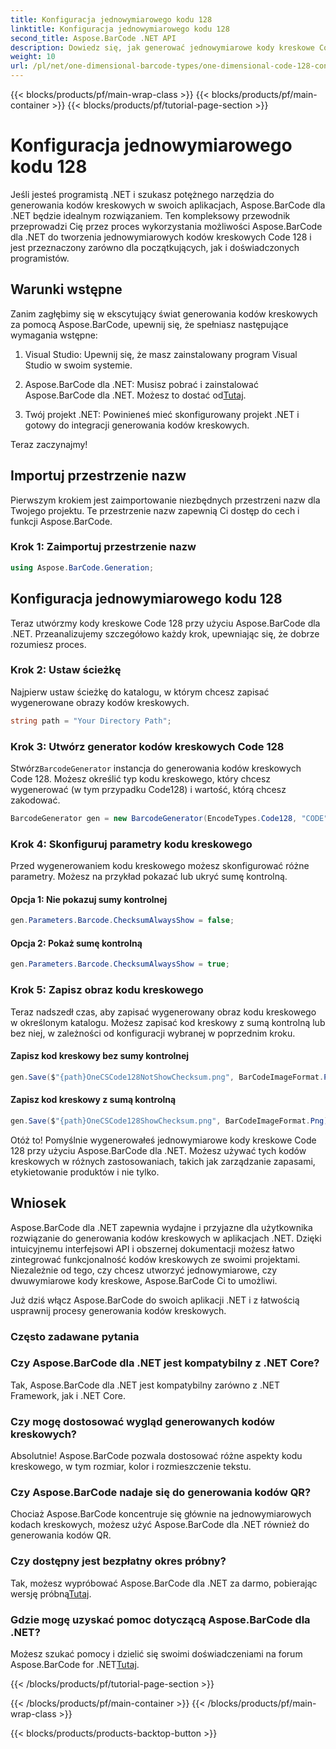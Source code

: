 ```yaml
---
title: Konfiguracja jednowymiarowego kodu 128
linktitle: Konfiguracja jednowymiarowego kodu 128
second_title: Aspose.BarCode .NET API
description: Dowiedz się, jak generować jednowymiarowe kody kreskowe Code 128 w .NET przy użyciu Aspose.BarCode. Postępuj zgodnie z naszym przewodnikiem krok po kroku, aby uzyskać bezproblemową integrację kodów kreskowych.
weight: 10
url: /pl/net/one-dimensional-barcode-types/one-dimensional-code-128-configuration/
---
```


{{< blocks/products/pf/main-wrap-class >}}
{{< blocks/products/pf/main-container >}}
{{< blocks/products/pf/tutorial-page-section >}}

# Konfiguracja jednowymiarowego kodu 128


Jeśli jesteś programistą .NET i szukasz potężnego narzędzia do generowania kodów kreskowych w swoich aplikacjach, Aspose.BarCode dla .NET będzie idealnym rozwiązaniem. Ten kompleksowy przewodnik przeprowadzi Cię przez proces wykorzystania możliwości Aspose.BarCode dla .NET do tworzenia jednowymiarowych kodów kreskowych Code 128 i jest przeznaczony zarówno dla początkujących, jak i doświadczonych programistów. 

## Warunki wstępne

Zanim zagłębimy się w ekscytujący świat generowania kodów kreskowych za pomocą Aspose.BarCode, upewnij się, że spełniasz następujące wymagania wstępne:

1. Visual Studio: Upewnij się, że masz zainstalowany program Visual Studio w swoim systemie.

2.  Aspose.BarCode dla .NET: Musisz pobrać i zainstalować Aspose.BarCode dla .NET. Możesz to dostać od[Tutaj](https://releases.aspose.com/barcode/net/).

3. Twój projekt .NET: Powinieneś mieć skonfigurowany projekt .NET i gotowy do integracji generowania kodów kreskowych.

Teraz zaczynajmy!

## Importuj przestrzenie nazw

Pierwszym krokiem jest zaimportowanie niezbędnych przestrzeni nazw dla Twojego projektu. Te przestrzenie nazw zapewnią Ci dostęp do cech i funkcji Aspose.BarCode.

### Krok 1: Zaimportuj przestrzenie nazw

```csharp
using Aspose.BarCode.Generation;
```

## Konfiguracja jednowymiarowego kodu 128

Teraz utwórzmy kody kreskowe Code 128 przy użyciu Aspose.BarCode dla .NET. Przeanalizujemy szczegółowo każdy krok, upewniając się, że dobrze rozumiesz proces.

### Krok 2: Ustaw ścieżkę

Najpierw ustaw ścieżkę do katalogu, w którym chcesz zapisać wygenerowane obrazy kodów kreskowych.

```csharp
string path = "Your Directory Path";
```

### Krok 3: Utwórz generator kodów kreskowych Code 128

 Stwórz`BarcodeGenerator` instancja do generowania kodów kreskowych Code 128. Możesz określić typ kodu kreskowego, który chcesz wygenerować (w tym przypadku Code128) i wartość, którą chcesz zakodować.

```csharp
BarcodeGenerator gen = new BarcodeGenerator(EncodeTypes.Code128, "CODE");
```

### Krok 4: Skonfiguruj parametry kodu kreskowego

Przed wygenerowaniem kodu kreskowego możesz skonfigurować różne parametry. Możesz na przykład pokazać lub ukryć sumę kontrolną.

#### Opcja 1: Nie pokazuj sumy kontrolnej

```csharp
gen.Parameters.Barcode.ChecksumAlwaysShow = false;
```

#### Opcja 2: Pokaż sumę kontrolną

```csharp
gen.Parameters.Barcode.ChecksumAlwaysShow = true;
```

### Krok 5: Zapisz obraz kodu kreskowego

Teraz nadszedł czas, aby zapisać wygenerowany obraz kodu kreskowego w określonym katalogu. Możesz zapisać kod kreskowy z sumą kontrolną lub bez niej, w zależności od konfiguracji wybranej w poprzednim kroku.

#### Zapisz kod kreskowy bez sumy kontrolnej

```csharp
gen.Save($"{path}OneCSCode128NotShowChecksum.png", BarCodeImageFormat.Png);
```

#### Zapisz kod kreskowy z sumą kontrolną

```csharp
gen.Save($"{path}OneCSCode128ShowChecksum.png", BarCodeImageFormat.Png);
```

Otóż to! Pomyślnie wygenerowałeś jednowymiarowe kody kreskowe Code 128 przy użyciu Aspose.BarCode dla .NET. Możesz używać tych kodów kreskowych w różnych zastosowaniach, takich jak zarządzanie zapasami, etykietowanie produktów i nie tylko.

## Wniosek

Aspose.BarCode dla .NET zapewnia wydajne i przyjazne dla użytkownika rozwiązanie do generowania kodów kreskowych w aplikacjach .NET. Dzięki intuicyjnemu interfejsowi API i obszernej dokumentacji możesz łatwo zintegrować funkcjonalność kodów kreskowych ze swoimi projektami. Niezależnie od tego, czy chcesz utworzyć jednowymiarowe, czy dwuwymiarowe kody kreskowe, Aspose.BarCode Ci to umożliwi.

Już dziś włącz Aspose.BarCode do swoich aplikacji .NET i z łatwością usprawnij procesy generowania kodów kreskowych.

### Często zadawane pytania

### Czy Aspose.BarCode dla .NET jest kompatybilny z .NET Core?
Tak, Aspose.BarCode dla .NET jest kompatybilny zarówno z .NET Framework, jak i .NET Core.

### Czy mogę dostosować wygląd generowanych kodów kreskowych?
Absolutnie! Aspose.BarCode pozwala dostosować różne aspekty kodu kreskowego, w tym rozmiar, kolor i rozmieszczenie tekstu.

### Czy Aspose.BarCode nadaje się do generowania kodów QR?
Chociaż Aspose.BarCode koncentruje się głównie na jednowymiarowych kodach kreskowych, możesz użyć Aspose.BarCode dla .NET również do generowania kodów QR.

### Czy dostępny jest bezpłatny okres próbny?
 Tak, możesz wypróbować Aspose.BarCode dla .NET za darmo, pobierając wersję próbną[Tutaj](https://releases.aspose.com/).

### Gdzie mogę uzyskać pomoc dotyczącą Aspose.BarCode dla .NET?
 Możesz szukać pomocy i dzielić się swoimi doświadczeniami na forum Aspose.BarCode for .NET[Tutaj](https://forum.aspose.com/c/barcode/13).

{{< /blocks/products/pf/tutorial-page-section >}}

{{< /blocks/products/pf/main-container >}}
{{< /blocks/products/pf/main-wrap-class >}}

{{< blocks/products/products-backtop-button >}}
